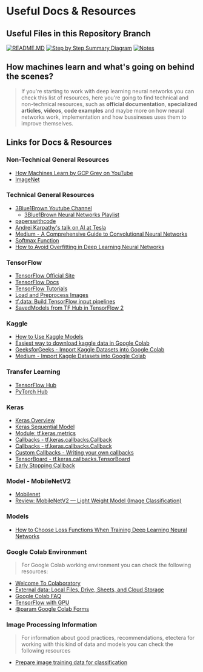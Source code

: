 # Useful Docs & Resources

## Useful Files in this Repository Branch

[![README.MD](https://img.shields.io/badge/📝-Notes-lightgrey)](https://github.com/Diegomca98/research-and-learning/blob/dog-breed-id/README.MD)
[![Step by Step Summary Diagram](https://img.shields.io/badge/🔍-Notebook_Diagram-lightblue)](https://github.com/Diegomca98/research-and-learning/blob/dog-breed-id/NOTEBOOK_STRUCTURE.MD)
[![Notes](https://img.shields.io/badge/📝-Notes-lightgrey)](https://github.com/Diegomca98/research-and-learning/blob/dog-breed-id/NOTES.MD)


## How machines learn and what's going on behind the scenes?
> If you're starting to work with deep learning neural networks you can check this list of resources, here you're going to find technical and non-technical resources, such as **official documentation**, **specialized articles**, **videos**, **code examples** and maybe more on how neural networks work, implementation and how bussineses uses them to improve themselves.

## Links for Docs & Resources

### Non-Technical General Resources
  * [How Machines Learn by GCP Grey on YouTube](https://www.youtube.com/watch?v=R9OHn5ZF4Uo)
  * [ImageNet](https://www.image-net.org/index.php)

### Technical General Resources
  * [3Blue1Brown Youtube Channel](https://www.youtube.com/@3blue1brown)
    * [3Blue1Brown Neural Networks Playlist](https://www.youtube.com/watch?v=aircAruvnKk&list=PLZHQObOWTQDNU6R1_67000Dx_ZCJB-3pi)
  * [paperswithcode](https://paperswithcode.com/)
  * [Andrei Karpathy's talk on AI at Tesla](https://www.youtube.com/watch?v=oBklltKXtDE&t=173s)
  * [Medium - A Comprehensive Guide to Convolutional Neural Networks](https://towardsdatascience.com/a-comprehensive-guide-to-convolutional-neural-networks-the-eli5-way-3bd2b1164a53)
  * [Softmax Function](https://en.wikipedia.org/wiki/Softmax_function)
  * [How to Avoid Overfitting in Deep Learning Neural Networks](https://machinelearningmastery.com/introduction-to-regularization-to-reduce-overfitting-and-improve-generalization-error/)


### TensorFlow
  * [TensorFlow Official Site](https://www.tensorflow.org/)
  * [TensorFlow Docs](https://www.tensorflow.org/guide)
  * [TensorFlow Tutorials](https://www.tensorflow.org/tutorials)
  * [Load and Preprocess Images](https://www.tensorflow.org/tutorials/load_data/images)
  * [tf.data: Build TensorFlow input pipelines](https://www.tensorflow.org/guide/data)
  * [SavedModels from TF Hub in TensorFlow 2](https://www.tensorflow.org/hub/tf2_saved_model#using_a_savedmodel_in_low-level_tensorflow)

### Kaggle
  * [How to Use Kaggle Models](https://www.kaggle.com/docs/models)
  * [Easiest way to download kaggle data in Google Colab](https://www.kaggle.com/discussions/general/74235)
  * [GeeksforGeeks - Import Kaggle Datasets into Google Colab](https://www.geeksforgeeks.org/how-to-import-kaggle-datasets-directly-into-google-colab/)
  * [Medium - Import Kaggle Datasets into Google Colab](https://josiah-adesola.medium.com/3-simple-steps-to-import-kaggle-dataset-directly-into-google-colab-96428eab9678)

### Transfer Learning
  * [TensorFlow Hub](https://www.kaggle.com/models?tfhub-redirect=true)
  * [PyTorch Hub](https://pytorch.org/hub/)

### Keras
  * [Keras Overview](https://www.tensorflow.org/guide/keras)
  * [Keras Sequential Model](https://www.tensorflow.org/guide/keras/sequential_model)
  * [Module: tf.keras.metrics](https://www.tensorflow.org/api_docs/python/tf/keras/metrics)
  * [Callbacks - tf.keras.callbacks.Callback](https://www.tensorflow.org/api_docs/python/tf/keras/callbacks/Callback)
  * [Callbacks - tf.keras.callbacks.Callback](https://www.tensorflow.org/api_docs/python/tf/keras/callbacks/Callback)
  * [Custom Callbacks - Writing your own callbacks](https://www.tensorflow.org/guide/keras/writing_your_own_callbacks)
  * [TensorBoard - tf.keras.callbacks.TensorBoard](https://www.tensorflow.org/api_docs/python/tf/keras/callbacks/TensorBoard)
  * [Early Stopping Callback](https://www.tensorflow.org/api_docs/python/tf/keras/callbacks/EarlyStopping)

### Model - MobileNetV2
  * [Mobilenet](https://keras.io/api/applications/mobilenet/)
  * [Review: MobileNetV2 — Light Weight Model (Image Classification)](https://towardsdatascience.com/review-mobilenetv2-light-weight-model-image-classification-8febb490e61c)

### Models
  * [How to Choose Loss Functions When Training Deep Learning Neural Networks](https://machinelearningmastery.com/how-to-choose-loss-functions-when-training-deep-learning-neural-networks/)

### Google Colab Environment
> For Google Colab working environment you can check the following resources:

* [Welcome To Colaboratory](https://colab.research.google.com/notebooks/intro.ipynb)
* [External data: Local Files, Drive, Sheets, and Cloud Storage](https://colab.research.google.com/notebooks/io.ipynb)
* [Google Colab FAQ](https://research.google.com/colaboratory/faq.html)
* [TensorFlow with GPU](https://colab.research.google.com/notebooks/gpu.ipynb)
* [@param Google Colab Forms](https://colab.research.google.com/notebooks/forms.ipynb)

### Image Processing Information
> For information about good practices, recommendations, etectera for working with this kind of data and models you can check the following resources

* [Prepare image training data for classification](https://cloud.google.com/vertex-ai/docs/image-data/classification/prepare-data)
